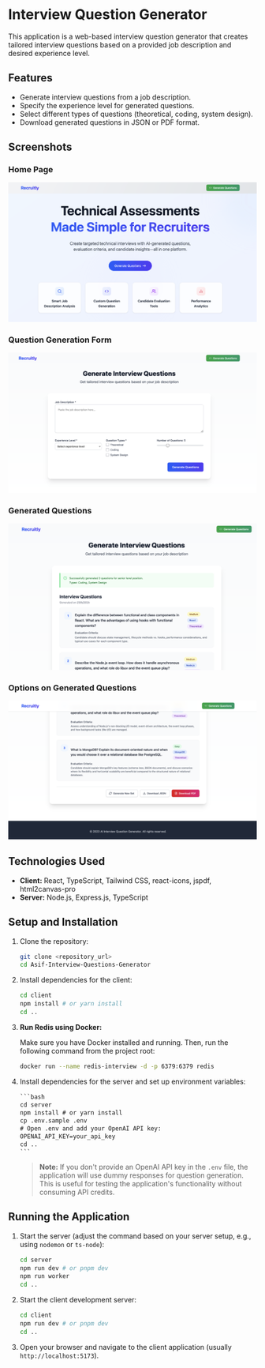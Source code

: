 # Interview Question Generator

This application is a web-based interview question generator that creates tailored interview questions based on a provided job description and desired experience level.

## Features

- Generate interview questions from a job description.
- Specify the experience level for generated questions.
- Select different types of questions (theoretical, coding, system design).
- Download generated questions in JSON or PDF format.

## Screenshots

### Home Page

![Home Page](assets/HomePage.png)

### Question Generation Form

![Question Generation Form](assets/Question-Generation-Form.png)

### Generated Questions

![Generated Questions](assets/Generated-Questions.png)

### Options on Generated Questions

![Options on Generated Questions](assets/Options-On-Generated.png)

## Technologies Used

- **Client:** React, TypeScript, Tailwind CSS, react-icons, jspdf, html2canvas-pro
- **Server:** Node.js, Express.js, TypeScript

## Setup and Installation

1.  Clone the repository:

    ```bash
    git clone <repository_url>
    cd Asif-Interview-Questions-Generator
    ```

2.  Install dependencies for the client:

    ```bash
    cd client
    npm install # or yarn install
    cd ..
    ```

3.  **Run Redis using Docker:**

    Make sure you have Docker installed and running. Then, run the following command from the project root:

    ```bash
    docker run --name redis-interview -d -p 6379:6379 redis
    ```

4.  Install dependencies for the server and set up environment variables:

        ```bash
        cd server
        npm install # or yarn install
        cp .env.sample .env
        # Open .env and add your OpenAI API key: OPENAI_API_KEY=your_api_key
        cd ..
        ```

    > **Note:** If you don't provide an OpenAI API key in the `.env` file, the application will use dummy responses for question generation. This is useful for testing the application's functionality without consuming API credits.

## Running the Application

1.  Start the server (adjust the command based on your server setup, e.g., using `nodemon` or `ts-node`):

    ```bash
    cd server
    npm run dev # or pnpm dev
    npm run worker
    cd ..
    ```

2.  Start the client development server:

    ```bash
    cd client
    npm run dev # or pnpm dev
    cd ..
    ```

3.  Open your browser and navigate to the client application (usually `http://localhost:5173`).
